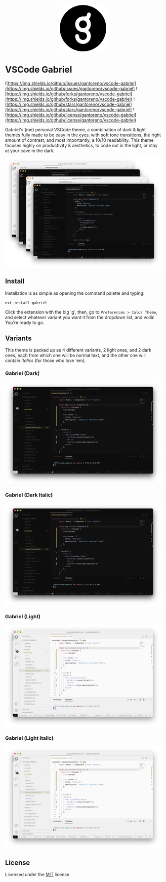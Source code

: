 <center>
  <img src="assets/icon.png" height="150">
</center>

# VSCode Gabriel

![https://img.shields.io/github/issues/gantoreno/vscode-gabriel](https://img.shields.io/github/issues/gantoreno/vscode-gabriel) ![https://img.shields.io/github/forks/gantoreno/vscode-gabriel](https://img.shields.io/github/forks/gantoreno/vscode-gabriel) ![https://img.shields.io/github/stars/gantoreno/vscode-gabriel](https://img.shields.io/github/stars/gantoreno/vscode-gabriel) ![https://img.shields.io/github/license/gantoreno/vscode-gabriel](https://img.shields.io/github/license/gantoreno/vscode-gabriel)

Gabriel's (me) personal VSCode theme, a combination of dark & light themes fully made to be easy in the eyes, with soft tone transitions, the right amount of contrast, and most importantly, a 10/10 readability. This theme focuses highly on productivity & aesthetics, to code out in the light, or stay at your cave in the dark.

<center>
  <img src=".github/screenshot.png" />
</center>

## Install

Installation is as simple as opening the command palette and typing:

```sh
ext install gabriel
```

Click the extension with the big 'g', then, go to `Preferences > Color Theme`, and select whatever variant you want it from the dropdown list, and voilà! You're ready to go.

## Variants

This theme is packed up as 4 different variants, 2 light ones, and 2 dark ones, each from which one will be normal text, and the other one will contain _italics_ (for those who love 'em).

### Gabriel (Dark)

<img src=".github/gabriel-dark.png" />

### Gabriel (Dark Italic)

<img src=".github/gabriel-dark-italic.png" />

### Gabriel (Light)

<img src=".github/gabriel-light.png" />

### Gabriel (Light Italic)

<img src=".github/gabriel-light-italic.png" />

## License

Licensed under the [MIT](https://opensource.org/licenses/MIT) license.
